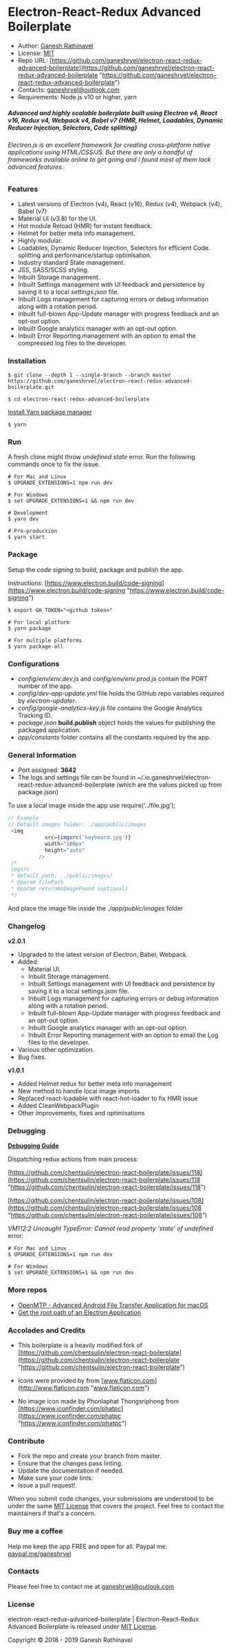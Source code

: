 # Electron-React-Redux Advanced Boilerplate

- Author: [Ganesh Rathinavel](https://www.linkedin.com/in/ganeshrvel "Ganesh Rathinavel")
- License: [MIT](https://github.com/ganeshrvel/openmtp/blob/master/LICENSE "MIT")
- Repo URL: [https://github.com/ganeshrvel/electron-react-redux-advanced-boilerplate](https://github.com/ganeshrvel/electron-react-redux-advanced-boilerplate "https://github.com/ganeshrvel/electron-react-redux-advanced-boilerplate")
- Contacts: ganeshrvel@outlook.com
- Requirements: Node.js v10 or higher, yarn

##### Advanced and highly scalable boilerplate built using Electron v4, React v16, Redux v4, Webpack v4, Babel v7 {HMR, Helmet, Loadables, Dynamic Reducer Injection, Selectors, Code splitting}

###### Electron.js is an excellent framework for creating cross-platform native applications using HTML/CSS/JS. But there are only a handful of frameworks available online to get going and I found most of them lack advanced features.

### Features
- Latest versions of Electron (v4), React (v16), Redux (v4), Webpack (v4), Babel (v7)
- Material UI (v3.8) for the UI.
- Hot module Reload (HMR) for instant feedback.
- Helmet for better meta info management.
- Highly modular.
- Loadables, Dynamic Reducer Injection, Selectors for efficient Code. splitting and performance/startup optimisation.
- Industry standard State management.
- JSS, SASS/SCSS styling.
- Inbuilt Storage management.
- Inbuilt Settings management with UI feedback and persistence by saving it to a local *settings.json* file.
- Inbuilt Logs management for capturing errors or debug information along with a rotation period.
- Inbuilt full-blown App-Update manager with progress feedback and an opt-out option.
- Inbuilt Google analytics manager with an opt-out option.
- Inbuilt Error Reporting management with an option to email the compressed log files to the developer.

### Installation
```shell
$ git clone --depth 1 --single-branch --branch master https://github.com/ganeshrvel/electron-react-redux-advanced-boilerplate.git

$ cd electron-react-redux-advanced-boilerplate
```

[Install Yarn package manager](https://yarnpkg.com/lang/en/docs/install/ "Install Yarn package manager")

```shell
$ yarn
```

### Run
A fresh clone might throw *undefined state* error. Run the following commands once to fix the issue.

```shell
# For Mac and Linux
$ UPGRADE_EXTENSIONS=1 npm run dev

# For Windows
$ set UPGRADE_EXTENSIONS=1 && npm run dev
```

```shell
# Development
$ yarn dev

# Pre-production
$ yarn start
```

### Package

Setup the *code signing* to build, package and publish the app.

Instructions: [https://www.electron.build/code-signing](https://www.electron.build/code-signing "https://www.electron.build/code-signing")

```shell
$ export GH_TOKEN="<github token>"
```

```shell
# For local platform
$ yarn package

# For multiple platforms
$ yarn package-all
```

### Configurations
- *config/env/env.dev.js* and *config/env/env.prod.js* contain the PORT number of the app.
- *config/dev-app-update.yml* file holds the GitHub repo variables required by *electron-updater*.
- *config/google-analytics-key.js* file contains the Google Analytics Tracking ID.
- *package.json* **build.publish** object holds the values for publishing the packaged application.
- *app/constants* folder contains all the constants required by the app.

### General Information
- Port assigned: **3642**
- The logs and settings file can be found in ~/.io.ganeshrvel/electron-react-redux-advanced-boilerplate (which are the values picked up from package.json)

To use a local image inside the app use require('../file.jpg');
```javascript
// Example
// Default images folder: ./app/public/images
 <img
            src={imgsrc('keyboard.jpg')}
            width="100px"
            height="auto"
          />
 /*
 imgsrc
 * default path: ../public/images/
 * @param filePath
 * @param returnNoImageFound (optional)
 */
```
And place the image file inside the *./app/public/images* folder

### Changelog
**v2.0.1**
- Upgraded to the latest version of Electron, Babel, Webpack.
- Added:
	- Material UI.
	- Inbuilt Storage management.
	- Inbuilt Settings management with UI feedback and persistence by saving it to a local settings.json file.
	- Inbuilt Logs management for capturing errors or debug information along with a rotation period.
	- Inbuilt full-blown App-Update manager with progress feedback and an opt-out option.
	- Inbuilt Google analytics manager with an opt-out option.
	- Inbuilt Error Reporting management with an option to email the Log files to the developer.
- Various other optimization.
- Bug fixes.

**v1.0.1**
- Added Helmet redux for better meta info management
- New method to handle local image imports
- Replaced react-loadable with react-hot-loader to fix HMR issue
- Added CleanWebpackPlugin
- Other improvements, fixes and optimisations

### Debugging
 
**[Debugging Guide](https://github.com/chentsulin/electron-react-boilerplate/issues/400 "Debugging Guide")**

Dispatching redux actions from main process:

[https://github.com/chentsulin/electron-react-boilerplate/issues/118](https://github.com/chentsulin/electron-react-boilerplate/issues/118 "https://github.com/chentsulin/electron-react-boilerplate/issues/118")

[https://github.com/chentsulin/electron-react-boilerplate/issues/108](https://github.com/chentsulin/electron-react-boilerplate/issues/108 "https://github.com/chentsulin/electron-react-boilerplate/issues/108")

*VM112:2 Uncaught TypeError: Cannot read property 'state' of undefined* error:

```shell
# For Mac and Linux
$ UPGRADE_EXTENSIONS=1 npm run dev

# For Windows
$ set UPGRADE_EXTENSIONS=1 && npm run dev
```

### More repos
- [OpenMTP  - Advanced Android File Transfer Application for macOS](https://github.com/ganeshrvel/openmtp "OpenMTP  - Advanced Android File Transfer Application for macOS")
- [Get the root path of an Electron Application](https://github.com/ganeshrvel/npm-electron-root-path "Get the root path of an Electron Application")

### Accolades and Credits
- This boilerplate is a heavily modified fork of [https://github.com/chentsulin/electron-react-boilerplate](https://github.com/chentsulin/electron-react-boilerplate "https://github.com/chentsulin/electron-react-boilerplate")

- Icons were provided by from [www.flaticon.com](http://www.flaticon.com "www.flaticon.com")
 
- No image icon made by Phonlaphat Thongsriphong from [https://www.iconfinder.com/phatpc](https://www.iconfinder.com/phatpc "https://www.iconfinder.com/phatpc")
 
 
 ### Contribute
- Fork the repo and create your branch from master.
- Ensure that the changes pass linting.
- Update the documentation if needed.
- Make sure your code lints.
- Issue a pull request!

When you submit code changes, your submissions are understood to be under the same [MIT License](https://github.com/ganeshrvel/electron-react-redux-advanced-boilerplate/blob/master/LICENSE "MIT License") that covers the project. Feel free to contact the maintainers if that's a concern.


### Buy me a coffee
Help me keep the app FREE and open for all.
Paypal me: [paypal.me/ganeshrvel](https://paypal.me/ganeshrvel "paypal.me/ganeshrvel")

### Contacts
Please feel free to contact me at ganeshrvel@outlook.com


### License
electron-react-redux-advanced-boilerplate | Electron-React-Redux Advanced Boilerplate is released under [MIT License](https://github.com/ganeshrvel/electron-react-redux-advanced-boilerplate/blob/master/LICENSE "MIT License").

Copyright © 2018 - 2019 Ganesh Rathinavel

